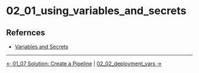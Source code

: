# 02_01_using_variables_and_secrets

## Refernces

- [Variables and Secrets](https://support.atlassian.com/bitbucket-cloud/docs/variables-and-secrets/)


<!-- FooterStart -->
---
[← 01_07 Solution: Create a Pipeline](../../ch1_pipelines/01_07_solution/README.md) | [02_02_deployment_vars →](../02_02_deployment_vars/README.md)
<!-- FooterEnd -->

